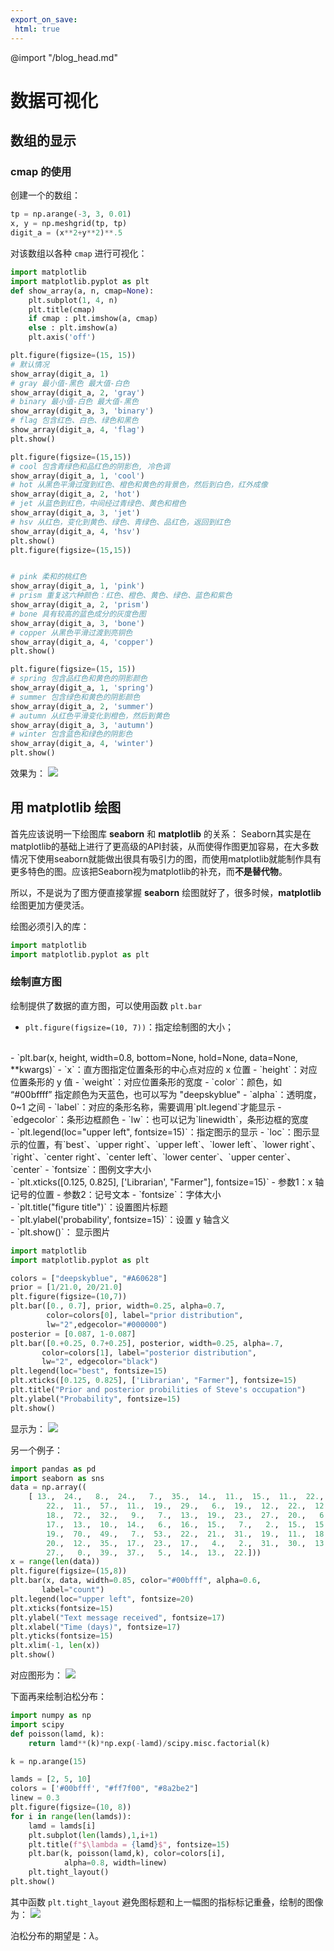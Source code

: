 ```yaml
---
export_on_save:
 html: true
---
```


@import "/blog_head.md"

# 数据可视化

## 数组的显示

### cmap 的使用

创建一个的数组：
```python
tp = np.arange(-3, 3, 0.01)
x, y = np.meshgrid(tp, tp)
digit_a = (x**2+y**2)**.5
```
对该数组以各种 `cmap` 进行可视化：
```python
import matplotlib
import matplotlib.pyplot as plt
def show_array(a, n, cmap=None):
    plt.subplot(1, 4, n)
    plt.title(cmap)
    if cmap : plt.imshow(a, cmap)
    else : plt.imshow(a)
    plt.axis('off')

plt.figure(figsize=(15, 15))
# 默认情况
show_array(digit_a, 1)
# gray 最小值-黑色 最大值-白色 
show_array(digit_a, 2, 'gray')
# binary 最小值-白色 最大值-黑色
show_array(digit_a, 3, 'binary')
# flag 包含红色、白色、绿色和黑色
show_array(digit_a, 4, 'flag')
plt.show()

plt.figure(figsize=(15,15))
# cool 包含青绿色和品红色的阴影色, 冷色调
show_array(digit_a, 1, 'cool')
# hot 从黑色平滑过度到红色、橙色和黄色的背景色，然后到白色，红外成像
show_array(digit_a, 2, 'hot')
# jet 从蓝色到红色，中间经过青绿色、黄色和橙色
show_array(digit_a, 3, 'jet')
# hsv 从红色，变化到黄色、绿色、青绿色、品红色，返回到红色
show_array(digit_a, 4, 'hsv')
plt.show()
plt.figure(figsize=(15,15))


# pink 柔和的桃红色
show_array(digit_a, 1, 'pink')
# prism 重复这六种颜色：红色、橙色、黄色、绿色、蓝色和紫色
show_array(digit_a, 2, 'prism')
# bone 具有较高的蓝色成分的灰度色图
show_array(digit_a, 3, 'bone')
# copper 从黑色平滑过渡到亮铜色
show_array(digit_a, 4, 'copper')
plt.show()

plt.figure(figsize=(15, 15))
# spring 包含品红色和黄色的阴影颜色
show_array(digit_a, 1, 'spring')
# summer 包含绿色和黄色的阴影颜色
show_array(digit_a, 2, 'summer')
# autumn 从红色平滑变化到橙色，然后到黄色
show_array(digit_a, 3, 'autumn')
# winter 包含蓝色和绿色的阴影色
show_array(digit_a, 4, 'winter')
plt.show()
```
效果为：
![](/Python/assets/cmap.jpg)

## 用 matplotlib 绘图

首先应该说明一下绘图库 **seaborn** 和 **matplotlib** 的关系：
Seaborn其实是在matplotlib的基础上进行了更高级的API封装，从而使得作图更加容易，在大多数情况下使用seaborn就能做出很具有吸引力的图，而使用matplotlib就能制作具有更多特色的图。应该把Seaborn视为matplotlib的补充，而**不是替代物**。

所以，不是说为了图方便直接掌握 **seaborn** 绘图就好了，很多时候，**matplotlib** 绘图更加方便灵活。

绘图必须引入的库：
```python
import matplotlib
import matplotlib.pyplot as plt
```

### 绘制直方图

绘制提供了数据的直方图，可以使用函数 `plt.bar`

- `plt.figure(figsize=(10, 7))`：指定绘制图的大小；
<br>
- `plt.bar(x, height, width=0.8, bottom=None, hold=None, data=None, **kwargs)`
    - `x`：直方图指定位置条形的中心点对应的 x 位置
    - `height`：对应位置条形的 y 值
    - `weight`：对应位置条形的宽度
    - `color`：颜色，如 “#00bffff” 指定颜色为天蓝色，也可以写为 "deepskyblue"
    - `alpha`：透明度，0~1 之间
    - `label`：对应的条形名称，需要调用`plt.legend`才能显示
    - `edgecolor`：条形边框颜色
    - `lw`：也可以记为`linewidth`，条形边框的宽度
<br>
- `plt.legend(loc="upper left", fontsize=15)`：指定图示的显示
    - `loc`：图示显示的位置，有`best`、`upper right`、`upper left`、`lower left`、`lower right`、`right`、`center right`、`center left`、`lower center`、`upper center`、`center`
    - `fontsize`：图例文字大小
<br>
- `plt.xticks([0.125, 0.825], ['Librarian', "Farmer"], fontsize=15)`
    - 参数1：x 轴记号的位置
    - 参数2：记号文本
    - `fontsize`：字体大小
<br>
- `plt.title("figure title")`：设置图片标题
<br>
- `plt.ylabel('probability', fontsize=15)`：设置 y 轴含义
<br>
- `plt.show()`： 显示图片

```python
import matplotlib
import matplotlib.pyplot as plt

colors = ["deepskyblue", "#A60628"]
prior = [1/21.0, 20/21.0]
plt.figure(figsize=(10,7))
plt.bar([0., 0.7], prior, width=0.25, alpha=0.7, 
        color=colors[0], label="prior distribution",
        lw="2",edgecolor="#000000")
posterior = [0.087, 1-0.087]
plt.bar([0.+0.25, 0.7+0.25], posterior, width=0.25, alpha=.7,
       color=colors[1], label="posterior distribution",
       lw="2", edgecolor="black")
plt.legend(loc="best", fontsize=15)
plt.xticks([0.125, 0.825], ['Librarian', "Farmer"], fontsize=15)
plt.title("Prior and posterior probilities of Steve's occupation")
plt.ylabel("Probability", fontsize=15)
plt.show()
```

显示为：
![](/Python/assets/20180530091606.png)

另一个例子：
```python
import pandas as pd
import seaborn as sns
data = np.array((
    [ 13.,  24.,   8.,  24.,   7.,  35.,  14.,  11.,  15.,  11.,  22.,
        22.,  11.,  57.,  11.,  19.,  29.,   6.,  19.,  12.,  22.,  12.,
        18.,  72.,  32.,   9.,   7.,  13.,  19.,  23.,  27.,  20.,   6.,
        17.,  13.,  10.,  14.,   6.,  16.,  15.,   7.,   2.,  15.,  15.,
        19.,  70.,  49.,   7.,  53.,  22.,  21.,  31.,  19.,  11.,  18.,
        20.,  12.,  35.,  17.,  23.,  17.,   4.,   2.,  31.,  30.,  13.,
        27.,   0.,  39.,  37.,   5.,  14.,  13.,  22.]))
x = range(len(data))
plt.figure(figsize=(15,8))
plt.bar(x, data, width=0.85, color="#00bfff", alpha=0.6,
       label="count")
plt.legend(loc="upper left", fontsize=20)
plt.xticks(fontsize=15)
plt.ylabel("Text message received", fontsize=17)
plt.xlabel("Time (days)", fontsize=17)
plt.yticks(fontsize=15)
plt.xlim(-1, len(x))
plt.show()
```
对应图形为：
![](/Python/assets/20180530092421.png)

下面再来绘制泊松分布：
```python
import numpy as np
import scipy
def poisson(lamd, k):
    return lamd**(k)*np.exp(-lamd)/scipy.misc.factorial(k)

k = np.arange(15)

lamds = [2, 5, 10]
colors = ['#00bfff', "#ff7f00", "#8a2be2"]
linew = 0.3
plt.figure(figsize=(10, 8))
for i in range(len(lamds)):
    lamd = lamds[i]
    plt.subplot(len(lamds),1,i+1)
    plt.title(f"$\lambda = {lamd}$", fontsize=15)
    plt.bar(k, poisson(lamd,k), color=colors[i], 
            alpha=0.8, width=linew)
    plt.tight_layout()
plt.show()
```
其中函数 `plt.tight_layout` 避免图标题和上一幅图的指标标记重叠，绘制的图像为：
![](/Python/assets/20180530103658.png)

泊松分布的期望是：$\lambda$。
